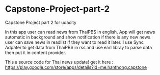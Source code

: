 # Capstone-Project-part-2
Capstone Project part 2 for udacity

In this app user can read news from ThaiPBS in english. App will get news automatic in background and show notification if there is any new news. user can save news in readlist if they want to read it later.
I use Sync Adpater to get data from ThaiPBS in rss and use earl libray to parse data then put it in content provider.

This a source code for Thai news update! get it here : https://play.google.com/store/apps/details?id=me.hanthong.capstone

